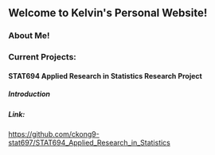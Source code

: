 ## Welcome to Kelvin's Personal Website!

### About Me!


### Current Projects:

#### STAT694 Applied Research in Statistics Research Project
##### Introduction

##### Link:
https://github.com/ckong9-stat697/STAT694_Applied_Research_in_Statistics
